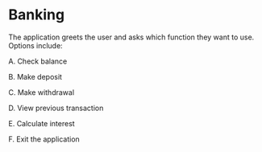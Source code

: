 # Banking

The application greets the user and asks which function they want to use. Options include: 


A. Check balance

B. Make deposit

C. Make withdrawal 

D. View previous transaction

E. Calculate interest

F. Exit the application
